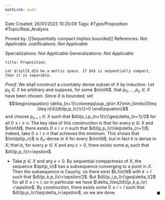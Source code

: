 ```yaml
---
mathLink: auto
---
```


<div class="topSpace"></div>

Date Created: 26/01/2023 10:20:09
Tags: #Type/Proposition #Topic/Real_Analysis

Proved by: [[Sequentially compact implies bounded]]
References: <i>Not Applicable</i>
Justifications: <i>Not Applicable</i>

Specializations: <i>Not Applicable</i>
Generalizations: <i>Not Applicable</i>

``` ad-Proposition
title: Proposition.

Let $\tpl{X,d}$ be a metric space. If $X$ is sequentially compact, then it is separable.

```

<i>Proof.</i> We shall construct a countably dense subset of $X$ by induction. Let $p_0\in X$ be arbitrary and suppose, for some $n\in\N$, that $p_0,\dots,p_n\in X$ have been chosen. Since $X$ is bounded, set
$$\begin{equation}
    \delta_{n+1}\coloneqq\sup_{p\in X}\min_\limits{0\leq i\leq n}\l\{d\l(p,p_i\r)\r\}>0
\end{equation}$$
and choose $p_{n+1}\in X$ such that $d\l(p_i,p_{n+1}\r)\geq\delta_{n+1}/2$ for all $0\leq i\leq n$. The key idea of this construction is that for every $p\in X$ and $n\in\N$, there exists $0\leq i\leq n$ such that $d\l(p,p_i\r)\leq\delta_{n+1}$; indeed, take $0\leq i\leq n$ that achieves the minimum. This shows that $\im\tpl{p_n}$ is $\delta_n$-dense in $X$ for every $n\in\N$, but in fact it is dense in $X$; that is, for every $p\in X$ and any $\epsilon>0$, there exists some $p_i$ such that $d\l(p,p_i\r)<\epsilon$.
* Take $p\in X$ and any $\epsilon>0$. By sequential compactness of $X$, the sequence $\tpl{p_n}$ has a subsequence converging to a point in $X$. Then the subsequence is Cauchy, so there exist $k,l\in\N$ with $k<l$ such that $d\l(p_k,p_l\r)<\epsilon/2$. But $d\l(p_i,p_l\r)\geq\delta_l/2$ for all $0\leq i<l$, so in particular we have $\delta_l\leq2d\l(p_k,p_l\r)<\epsilon$. By construction, there exists some $0\leq i<l$ such that $d\l(p,p_i\r)\leq\delta_l<\epsilon$, so we are done.<span style="float:right;">$\blacksquare$</span>
